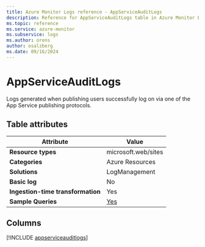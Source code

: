 ```yaml
---
title: Azure Monitor Logs reference - AppServiceAuditLogs
description: Reference for AppServiceAuditLogs table in Azure Monitor Logs.
ms.topic: reference
ms.service: azure-monitor
ms.subservice: logs
ms.author: orens
author: osalzberg
ms.date: 09/16/2024
---
```


# AppServiceAuditLogs

Logs generated when publishing users successfully log on via one of the App Service publishing protocols.


## Table attributes

|Attribute|Value|
|---|---|
|**Resource types**|microsoft.web/sites|
|**Categories**|Azure Resources|
|**Solutions**| LogManagement|
|**Basic log**|No|
|**Ingestion-time transformation**|Yes|
|**Sample Queries**|[Yes](/azure/azure-monitor/reference/queries/appserviceauditlogs)|



## Columns
  
[!INCLUDE [appserviceauditlogs](~/reusable-content/ce-skilling/azure/includes/azure-monitor/reference/tables/appserviceauditlogs-include.md)]
